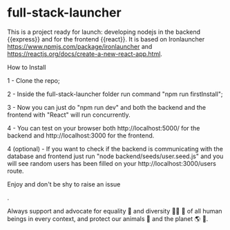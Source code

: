 # full-stack-launcher

This is a project ready for launch: developing nodejs in the backend {{express}} and for the frontend {{react}}.
It is based on Ironlauncher https://www.npmjs.com/package/ironlauncher and https://reactjs.org/docs/create-a-new-react-app.html.

How to Install

1 - Clone the repo;

2 - Inside the full-stack-launcher folder run command "npm run firstInstall";

3 - Now you can just do "npm run dev" and both the backend and the frontend with "React" will run concurrently.

4 - You can test on your browser both http://localhost:5000/ for the backend and http://localhost:3000 for the frontend.

4 (optional) - If you want to check if the backend is communicating with the database and frontend just run "node backend/seeds/user.seed.js" and you will see random users has been filled on your http://localhost:3000/users route.

Enjoy and don't be shy to raise an issue

<Happy coding>.

Always support and advocate for equality :two_men_holding_hands: and diversity :man_with_turban: :older_woman: of all human beings in every context, and protect our animals :honeybee: and the planet :earth_americas: :herb:.

